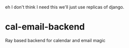 eh I don't think I need this we'll just use replicas of django.
# cal-email-backend
Ray based backend for calendar and email magic
